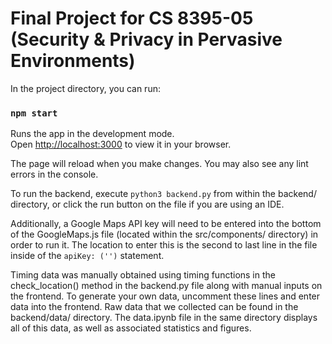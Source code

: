 # Final Project for CS 8395-05 (Security & Privacy in Pervasive Environments)


In the project directory, you can run:

### `npm start`

Runs the app in the development mode.\
Open [http://localhost:3000](http://localhost:3000) to view it in your browser.

The page will reload when you make changes. You may also see any lint errors in the console.

To run the backend, execute `python3 backend.py` from within the backend/ directory, or click the run button on the file if you are using an IDE.

Additionally, a Google Maps API key will need to be entered into the bottom of the GoogleMaps.js file (located within the src/components/ directory) in order to run it. The location to enter this is the second to last line in the file inside of the `apiKey: ('')` statement.

Timing data was manually obtained using timing functions in the check_location() method in the backend.py file along with manual inputs on the frontend. To generate your own data, uncomment these lines and enter data into the frontend. Raw data that we collected can be found in the backend/data/ directory. The data.ipynb file in the same directory displays all of this data, as well as associated statistics and figures.